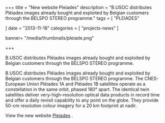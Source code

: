 +++
title = "New website Pleiades"
description = "B.USOC distributes Pléiades images already bought and exploited by Belgian customers through the BELSPO STEREO programme."
tags = [
"PLEIADES"
  
]
date = "2013-11-18"
categories = [
   "projects-news"
]

banner= "/media/thumbnails/pleiade.png"


+++

B.USOC distributes Pléiades images already bought and exploited by Belgian customers through the BELSPO STEREO programme.



B.USOC distributes Pléiades images already bought and exploited by Belgian customers through the BELSPO STEREO programme. The CNES-European Union Pléiades 1A and Pléiades 1B satellites operate as a constellation in the same orbit, phased 180° apart. The identical twin satellites deliver very-high-resolution optical data products in record time and offer a daily revisit capability to any point on the globe. They provide 50-cm resolution colour imagery for a 20 km footprint at nadir.

View the new website [Pleiades](http://pleiades.busoc.be/) .
